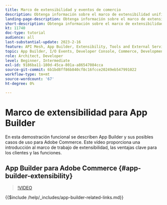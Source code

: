 ```yaml
---
title: Marco de extensibilidad y eventos de comercio
description: Obtenga información sobre el marco de extensibilidad unificado y la noche de comercio
landing-page-description: Obtenga información sobre el marco de extensibilidad unificado y la noche de comercio
short-description: Obtenga información sobre el marco de extensibilidad unificado y la noche de comercio
kt: 11740
doc-type: tutorial
audience: all
last-substantial-update: 2023-2-16
feature: API Mesh, App Builder, Extensibility, Tools and External Services, Eventing, Backend Development
topic: App Builder, I/O Events, Developer Console, Commerce, Development, Integrations
role: Architect, Developer
level: Beginner, Intermediate
exl-id: 9186ba11-180d-45ca-801a-a86547084cca
source-git-commit: 6b1bd8ff86b840cf8c16fcce20249eb547991022
workflow-type: tm+mt
source-wordcount: '67'
ht-degree: 0%

---
```


# Marco de extensibilidad para App Builder

En esta demostración funcional se describen App Builder y sus posibles casos de uso para Adobe Commerce. Este vídeo proporciona una introducción al marco de trabajo de extensibilidad, las ventajas clave para los clientes y las funciones.

## App Builder para Adobe Commerce {#app-builder-extensibility}

>[!VIDEO](https://video.tv.adobe.com/v/3447481?learn=on&captions=spa)

{{$include /help/_includes/app-builder-related-links.md}}
